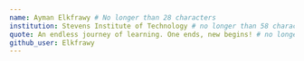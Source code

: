 ```yaml
---
name: Ayman Elkfrawy # No longer than 28 characters
institution: Stevens Institute of Technology # no longer than 58 characters
quote: An endless journey of learning. One ends, new begins! # no longer than 100 characters, avoid using quotes(") to guarantee the format remains the same.
github_user: Elkfrawy
---
```

